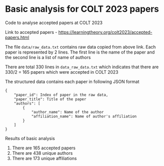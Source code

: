 # Basic analysis for COLT 2023 papers 
Code to analyse accepted papers at COLT 2023

Link to accepted papers - https://learningtheory.org/colt2023/accepted-papers.html

The file `data/raw_data.txt` contains raw data copied from above link. Each paper is represented by 2 lines. The first line is the name of the paper and the second line is a list of name of authors

There are total 330 lines in `data_raw_data.txt` which indicates that there are 330/2 = 165 papers which were accepted in COLT 2023

The structured data contains each paper in following JSON format
```
{
    "paper_id": Index of paper in the raw data,
    "paper_title": Title of the paper
    "authors": [
        {
            "author_name": Name of the author
            "affiliation_name": Name of author's affiliation
        }
    ]
}
```

Results of basic analysis
1. There are 165 accepted papers
2. There are 438 unique authors
3. There are 173 unique affiliations